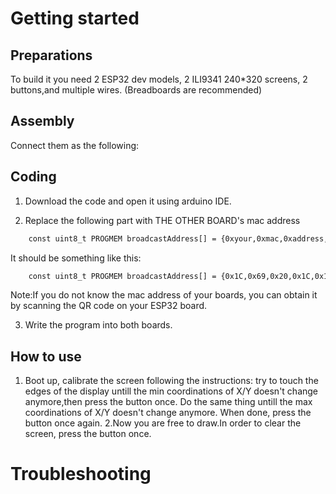 # Getting started

Preparations
---
To build it you need 2 ESP32 dev models, 2 ILI9341 240*320 screens, 2 buttons,and multiple wires. (Breadboards are recommended)

Assembly
---
Connect them as the following:

Coding
---
1. Download the code and open it using arduino IDE.

2. Replace the following part with THE OTHER BOARD's mac address
```xml
    const uint8_t PROGMEM broadcastAddress[] = {0xyour,0xmac,0xaddress,0x,0x,0x};
```
It should be something like this:
```xml
    const uint8_t PROGMEM broadcastAddress[] = {0x1C,0x69,0x20,0x1C,0x18,0x98};
```
Note:If you do not know the mac address of your boards, you can obtain it by scanning the QR code on your ESP32 board.

3. Write the program into both boards.

How to use
---
1. Boot up, calibrate the screen following the instructions: try to touch the edges of the display untill the min coordinations of X/Y doesn't change anymore,then press the button once. Do the same thing untill the max coordinations of X/Y doesn't change anymore. When done, press the button once again.
2.Now you are free to draw.In order to clear the screen, press the button once.

# Troubleshooting
